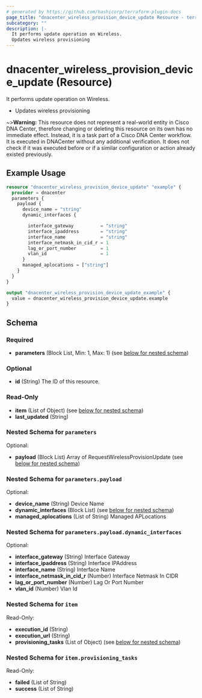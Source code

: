 ```yaml
---
# generated by https://github.com/hashicorp/terraform-plugin-docs
page_title: "dnacenter_wireless_provision_device_update Resource - terraform-provider-dnacenter"
subcategory: ""
description: |-
  It performs update operation on Wireless.
  Updates wireless provisioning
---
```


# dnacenter_wireless_provision_device_update (Resource)

It performs update operation on Wireless.

- Updates wireless provisioning

~>**Warning:**
This resource does not represent a real-world entity in Cisco DNA Center, therefore changing or deleting this resource on its own has no immediate effect.
Instead, it is a task part of a Cisco DNA Center workflow. It is executed in DNACenter without any additional verification. It does not check if it was executed before or if a similar configuration or action already existed previously.

## Example Usage

```terraform
resource "dnacenter_wireless_provision_device_update" "example" {
  provider = dnacenter
  parameters {
    payload {
      device_name = "string"
      dynamic_interfaces {

        interface_gateway          = "string"
        interface_ipaddress        = "string"
        interface_name             = "string"
        interface_netmask_in_cid_r = 1
        lag_or_port_number         = 1
        vlan_id                    = 1
      }
      managed_aplocations = ["string"]
    }
  }
}

output "dnacenter_wireless_provision_device_update_example" {
  value = dnacenter_wireless_provision_device_update.example
}
```

<!-- schema generated by tfplugindocs -->
## Schema

### Required

- **parameters** (Block List, Min: 1, Max: 1) (see [below for nested schema](#nestedblock--parameters))

### Optional

- **id** (String) The ID of this resource.

### Read-Only

- **item** (List of Object) (see [below for nested schema](#nestedatt--item))
- **last_updated** (String)

<a id="nestedblock--parameters"></a>
### Nested Schema for `parameters`

Optional:

- **payload** (Block List) Array of RequestWirelessProvisionUpdate (see [below for nested schema](#nestedblock--parameters--payload))

<a id="nestedblock--parameters--payload"></a>
### Nested Schema for `parameters.payload`

Optional:

- **device_name** (String) Device Name
- **dynamic_interfaces** (Block List) (see [below for nested schema](#nestedblock--parameters--payload--dynamic_interfaces))
- **managed_aplocations** (List of String) Managed APLocations

<a id="nestedblock--parameters--payload--dynamic_interfaces"></a>
### Nested Schema for `parameters.payload.dynamic_interfaces`

Optional:

- **interface_gateway** (String) Interface Gateway
- **interface_ipaddress** (String) Interface IPAddress
- **interface_name** (String) Interface Name
- **interface_netmask_in_cid_r** (Number) Interface Netmask In CIDR
- **lag_or_port_number** (Number) Lag Or Port Number
- **vlan_id** (Number) Vlan Id




<a id="nestedatt--item"></a>
### Nested Schema for `item`

Read-Only:

- **execution_id** (String)
- **execution_url** (String)
- **provisioning_tasks** (List of Object) (see [below for nested schema](#nestedobjatt--item--provisioning_tasks))

<a id="nestedobjatt--item--provisioning_tasks"></a>
### Nested Schema for `item.provisioning_tasks`

Read-Only:

- **failed** (List of String)
- **success** (List of String)


